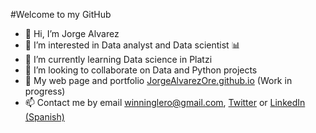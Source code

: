 #Welcome to my GitHub

- 👋 Hi, I’m Jorge Alvarez
- 👀 I’m interested in Data analyst and Data scientist 📊
- 🌱 I’m currently learning Data science in Platzi
- 💞️ I’m looking to collaborate on Data and Python projects
- 🏫 My web page and portfolio [JorgeAlvarezOre.github.io](https://jorgealvarezore.github.io) (Work in progress)
- 📫 Contact me by email [winninglero@gmail.com](mailto:winninglero@gmail.com), [Twitter](https://twitter.com/JorgeAl61506773) or [LinkedIn (Spanish)](https://www.linkedin.com/in/jorgealvarezore)


<!---
JorgeAlvarezOre/JorgeAlvarezOre is a ✨ special ✨ repository because its `README.md` (this file) appears on your GitHub profile.
You can click the Preview link to take a look at your changes.
--->
